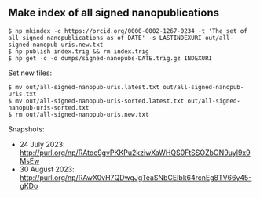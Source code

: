 ## Make index of all signed nanopublications

    $ np mkindex -c https://orcid.org/0000-0002-1267-0234 -t 'The set of all signed nanopublications as of DATE' -s LASTINDEXURI out/all-signed-nanopub-uris.new.txt
    $ np publish index.trig && rm index.trig
    $ np get -c -o dumps/signed-nanopubs-DATE.trig.gz INDEXURI

Set new files:

    $ mv out/all-signed-nanopub-uris.latest.txt out/all-signed-nanopub-uris.txt
    $ mv out/all-signed-nanopub-uris-sorted.latest.txt out/all-signed-nanopub-uris-sorted.txt
    $ rm out/all-signed-nanopub-uris.new.txt

Snapshots:

- 24 July 2023: http://purl.org/np/RAtoc9gvPKKPu2kziwXaWHQS0FtSSOZbON9uyl9x9MsEw
- 30 August 2023: http://purl.org/np/RAwX0vH7QDwgJgTeaSNbCEIbk64rcnEg8TV66y45-gKDo
